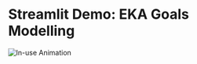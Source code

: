 # Streamlit Demo: EKA Goals Modelling

![In-use Animation](https://github.com/andy-buv/streamlit-demo-korfgoals/blob/master/app_demo.gif?raw=true "In-use Animation")

